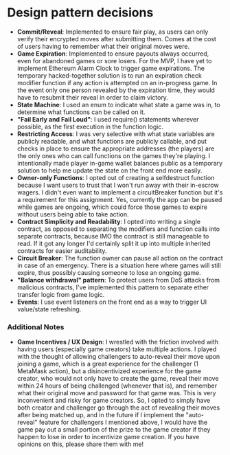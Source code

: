 # Design pattern decisions

- **Commit/Reveal**: Implemented to ensure fair play, as users can only verify their encrypted moves after submitting them. Comes at the cost of users having to remember what their original moves were.
- **Game Expiration**: Implemented to ensure payouts always occurred, even for abandoned games or sore losers. For the MVP, I have yet to implement Ethereum Alarm Clock to trigger game expirations. The temporary hacked-together solution is to run an expiration check modifier function if any action is attempted on an in-progress game. In the event only one person revealed by the expiration time, they would have to resubmit their reveal in order to claim victory.
- **State Machine**: I used an enum to indicate what state a game was in, to determine what functions can be called on it.
- **"Fail Early and Fail Loud"**: I used require() statements wherever possible, as the first execution in the function logic.
- **Restricting Access**: I was very selective with what state variables are publicly readable, and what functions are publicly callable, and put checks in place to ensure the appropriate addresses (the players) are the only ones who can call functions on the games they're playing. I intentionally made player in-game wallet balances public as a temporary solution to help me update the state on the front end more easily. 
- **Owner-only Functions**: I opted out of creating a selfdestruct function because I want users to trust that I won't run away with their in-escrow wagers. I didn't even want to implement a circuitBreaker function but it's a requirement for this assignment. Yes, currently the app can be paused while games are ongoing, which could force those games to expire without users being able to take action.
- **Contract Simplicity and Readability**: I opted into writing a single contract, as opposed to separating the modifiers and function calls into separate contracts, because IMO the contract is still manageable to read. If it got any longer I'd certainly split it up into multiple inherited contracts for easier auditability.
- **Circuit Breaker**: The function owner can pause all action on the contract in case of an emergency. There is a situation here where games will still expire, thus possibly causing someone to lose an ongoing game.
- **"Balance withdrawal" pattern**: To protect users from DoS attacks from malicious contracts, I've implemented this pattern to separate ether transfer logic from game logic.
- **Events**: I use event listeners on the front end as a way to trigger UI value/state refreshing.


### Additional Notes

- **Game Incentives / UX Design**: I wrestled with the friction involved with having users (especially game creators) take multiple actions. I played with the thought of allowing challengers to auto-reveal their move upon joining a game, which is a great experience for the challenger (1 MetaMask action), but a disincentivized experience for the game creator, who would not only have to create the game, reveal their move within 24 hours of being challenged (whenever that is), and remember what their original move and password for that game was. This is very inconvenient and risky for game creators. So, I opted to simply have both creator and challenger go through the act of revealing their moves after being matched up, and in the future if I implement the "auto-reveal" feature for challengers I mentioned above, I would have the game pay out a small portion of the prize to the game creator if they happen to lose in order to incentivize game creation. If you have opinions on this, please share them with me!
